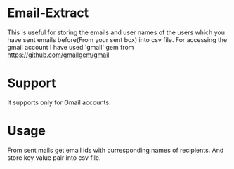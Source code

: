 # Email-Extract

This is useful for storing the emails and user names of the users which you have sent emails before(From your sent box) into csv file.
For accessing the gmail account I have used 'gmail' gem from https://github.com/gmailgem/gmail

# Support

It supports only for Gmail accounts.

# Usage

From sent mails get email ids with curresponding names of recipients.
And store key value pair into csv file.
